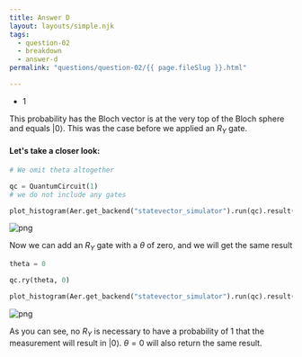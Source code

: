 ```yaml
---
title: Answer D
layout: layouts/simple.njk
tags:
  - question-02
  - breakdown
  - answer-d
permalink: "questions/question-02/{{ page.fileSlug }}.html"

---
```



* 1

This probability has the Bloch vector is at the very top of the Bloch sphere and equals $|0\rangle$.
This was the case before we applied an $R_{Y}$ gate. 

#### Let's take a closer look:


```python
# We omit theta altogether

qc = QuantumCircuit(1)
# we do not include any gates

plot_histogram(Aer.get_backend("statevector_simulator").run(qc).result().get_counts(qc))
```




    
![png](output_26_0.png)
    



Now we can add an $R_{Y}$ gate with a $\theta$ of zero, and we will get the same result


```python
theta = 0

qc.ry(theta, 0)

plot_histogram(Aer.get_backend("statevector_simulator").run(qc).result().get_counts(qc))
```




    
![png](output_28_0.png)
    



As you can see, no $R_{Y}$ is necessary to have a probability of 1 that the measurement will result in $|0\rangle$.
$\theta = 0$ will also return the same result.
